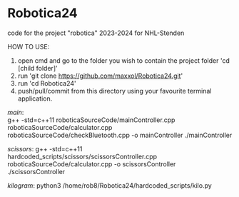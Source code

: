 # Robotica24
code for the project "robotica" 2023-2024 for NHL-Stenden

HOW TO USE:
1. open cmd and go to the folder you wish to contain the project folder 'cd [child folder]'
2. run 'git clone https://github.com/maxxol/Robotica24.git'
3. run 'cd Robotica24'
4. push/pull/commit from this directory using your favourite terminal application.



*main*:  
g++ -std=c++11 roboticaSourceCode/mainController.cpp roboticaSourceCode/calculator.cpp roboticaSourceCode/checkBluetooth.cpp -o mainController
./mainController


*scissors*: 
g++ -std=c++11 hardcoded_scripts/scissors/scissorsController.cpp roboticaSourceCode/calculator.cpp -o scissorsController
./scissorsController


*kilogram*: 
python3 /home/rob8/Robotica24/hardcoded_scripts/kilo.py